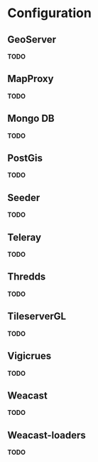 # Configuration

## GeoServer

**TODO**

## MapProxy

**TODO**

## Mongo DB

**TODO**

## PostGis

**TODO**

## Seeder

**TODO**

## Teleray

**TODO**

## Thredds

**TODO**

## TileserverGL

**TODO**

## Vigicrues

**TODO**

## Weacast

**TODO**

## Weacast-loaders

**TODO**
